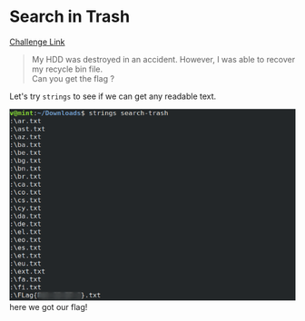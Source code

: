 **Search in Trash**
===================  
[Challenge Link](https://s3-eu-west-1.amazonaws.com/hubchallenges/Forensics/search-trash)  

> My HDD was destroyed in an accident. However, I was able to recover my recycle bin file.  
> Can you get the flag ?

Let's try `strings` to see if we can get any readable text.

![](images/search-trash.png)  
here we got our flag!
